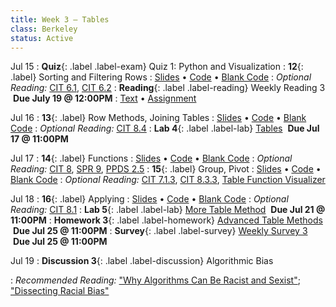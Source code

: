 ```yaml
---
title: Week 3 — Tables
class: Berkeley
status: Active
---
```


Jul 15
: **Quiz**{: .label .label-exam} Quiz 1: Python and Visualization
: **12**{: .label} Sorting and Filtering Rows
  : [Slides](https://docs.google.com/presentation/d/1gcP5hQYuOf8gPsJNuJg9XKuk6NJvg_6T79Db7Z06WS8/edit#slide=id.g13c51d5693a_0_51) &#8226; [Code](https://datahub.berkeley.edu/hub/user-redirect/git-pull?repo=https%3A%2F%2Fgithub.com%2Fdata-6-berkeley%2Fmaterials-su24&branch=main&urlpath=tree%2Fmaterials-su24%2Flectures%2Flec11%2Flec11.ipynb) &#8226; [Blank Code](https://datahub.berkeley.edu/hub/user-redirect/git-pull?repo=https%3A%2F%2Fgithub.com%2Fdata-6-berkeley%2Fmaterials-su24&branch=main&urlpath=tree%2Fmaterials-su24%2Flectures%2Flec11%2Flec11-blank.ipynb)
: *Optional Reading:* [CIT 6.1](https://inferentialthinking.com/chapters/06/1/Sorting_Rows.html), [CIT 6.2](https://inferentialthinking.com/chapters/06/1/Sorting_Rows.html)
: **Reading**{: .label .label-reading} Weekly Reading 3 &nbsp;**Due July 19 @ 12:00PM**
  : [Text](https://data6.org/su22/assignments/DissectingRacialBias.pdf) &#8226; [Assignment](https://docs.google.com/document/d/1J_voFSevsDmZ1arOIHI2HMseOo_r9l4jT165-ZG_sOg/edit?usp=sharing)

Jul 16
: **13**{: .label} Row Methods, Joining Tables
  : [Slides](https://docs.google.com/presentation/d/145yim4J_9U7XQ1M30JOqF2TKENd4cElD8Dp65H4Ys4U/edit?usp=sharing) &#8226; [Code](https://datahub.berkeley.edu/hub/user-redirect/git-pull?repo=https%3A%2F%2Fgithub.com%2Fdata-6-berkeley%2Fmaterials-su24&urlpath=tree%2Fmaterials-su24%2Flectures%2Flec13%2Flec13-su24.ipynb&branch=main) &#8226; [Blank Code](https://datahub.berkeley.edu/hub/user-redirect/git-pull?repo=https%3A%2F%2Fgithub.com%2Fdata-6-berkeley%2Fmaterials-su24&urlpath=tree%2Fmaterials-su24%2Flectures%2Flec13%2Flec13-su24-blank.ipynb&branch=main)
: *Optional Reading:* [CIT 8.4](https://inferentialthinking.com/chapters/08/4/Joining_Tables_by_Columns.html)
: **Lab 4**{: .label .label-lab} [Tables](https://datahub.berkeley.edu/hub/user-redirect/git-pull?repo=https%3A%2F%2Fgithub.com%2Fdata-6-berkeley%2Fmaterials-su24&urlpath=tree%2Fmaterials-su24%2Flab%2Flab04%2Flab04.ipynb&branch=main) &nbsp;**Due Jul 17 @ 11:00PM**

Jul 17
: **14**{: .label} Functions
  : [Slides](https://docs.google.com/presentation/d/1MTJGaiGfPuXA7YKrcuW-TE6l_nYiKxRmR2dQ_5mZ5VY/edit?usp=sharing) &#8226; [Code](https://datahub.berkeley.edu/hub/user-redirect/git-pull?repo=https%3A%2F%2Fgithub.com%2Fdata-6-berkeley%2Fmaterials-su24&urlpath=tree%2Fmaterials-su24%2Flectures%2Flec13%2Flec13.ipynb&branch=main) &#8226; [Blank Code](https://datahub.berkeley.edu/hub/user-redirect/git-pull?repo=https%3A%2F%2Fgithub.com%2Fdata-6-berkeley%2Fmaterials-su24&urlpath=tree%2Fmaterials-su24%2Flectures%2Flec13%2Flec13-blank.ipynb&branch=main)
: *Optional Reading:* [CIT 8](https://inferentialthinking.com/chapters/08/Functions_and_Tables.html), [SPR 9](https://cs.stanford.edu/people/nick/py/python-function.html), [PPDS 2.5](https://www.tomasbeuzen.com/python-programming-for-data-science/chapters/chapter2-loops-functions.html#functions)
: **15**{: .label} Group, Pivot
  : [Slides](https://docs.google.com/presentation/d/1Kp4_W8uVfr4IRsdfMJXCYSsxw16n3BJ_Laly7bZNzEM/edit?usp=sharing) &#8226; [Code](https://datahub.berkeley.edu/hub/user-redirect/git-pull?repo=https%3A%2F%2Fgithub.com%2Fdata-6-berkeley%2Fmaterials-su24&urlpath=tree%2Fmaterials-su24%2Flectures%2Flec14%2Flec14.ipynb&branch=main) &#8226; [Blank Code](https://datahub.berkeley.edu/hub/user-redirect/git-pull?repo=https%3A%2F%2Fgithub.com%2Fdata-6-berkeley%2Fmaterials-su24&urlpath=tree%2Fmaterials-su24%2Flectures%2Flec14%2Flec14-blank.ipynb&branch=main)
: *Optional Reading:* [CIT 7.1.3](https://inferentialthinking.com/chapters/07/1/Visualizing_Categorical_Distributions.html?highlight=group#grouping-categorical-data), [CIT 8.3.3](https://inferentialthinking.com/chapters/08/3/Cross-Classifying_by_More_than_One_Variable.html?highlight=pivot#pivot-tables-rearranging-the-output-of-group), [Table Function Visualizer](http://data8.org/interactive_table_functions/)

Jul 18
: **16**{: .label}  Applying
  : [Slides](https://docs.google.com/presentation/d/1RwzOJiU3oSzudMMcTxECHVdFd3Gb165x991zCoQIKg8/edit?usp=sharing) &#8226; [Code](https://datahub.berkeley.edu/hub/user-redirect/git-pull?repo=https%3A%2F%2Fgithub.com%2Fdata-6-berkeley%2Fmaterials-su24&urlpath=tree%2Fmaterials-su24%2Flectures%2Flec15%2Flec15.ipynb&branch=main) &#8226; [Blank Code](https://datahub.berkeley.edu/hub/user-redirect/git-pull?repo=https%3A%2F%2Fgithub.com%2Fdata-6-berkeley%2Fmaterials-su24&urlpath=tree%2Fmaterials-su24%2Flectures%2Flec15%2Flec15-blank.ipynb&branch=main)
: *Optional Reading:* [CIT 8.1](https://inferentialthinking.com/chapters/08/1/Applying_a_Function_to_a_Column.html)
: **Lab 5**{: .label .label-lab} [More Table Method](https://datahub.berkeley.edu/hub/user-redirect/git-pull?repo=https%3A%2F%2Fgithub.com%2Fdata-6-berkeley%2Fmaterials-su24&urlpath=tree%2Fmaterials-su24%2Flab%2Flab05%2Flab05.ipynb&branch=main) &nbsp;**Due Jul 21 @ 11:00PM**
: **Homework 3**{: .label .label-homework} [Advanced Table Methods](https://datahub.berkeley.edu/hub/user-redirect/git-pull?repo=https%3A%2F%2Fgithub.com%2Fdata-6-berkeley%2Fmaterials-su24&urlpath=tree%2Fmaterials-su24%2Fhw%2Fhw03%2Fhw03.ipynb&branch=main) &nbsp;**Due Jul 25 @ 11:00PM** 
: **Survey**{: .label .label-survey} [Weekly Survey 3](https://forms.gle/reoeJxQqjraBDbKJ7) &nbsp;**Due Jul 25 @ 11:00PM**

Jul 19
: **Discussion 3**{: .label .label-discussion} Algorithmic Bias
  <!-- : [Worksheet](https://data6.org/su24/assignments/disc03.pdf) &#8226; [Solutions](./assignments/disc03-sols.pdf) -->
: *Recommended Reading:* ["Why Algorithms Can Be Racist and Sexist"](https://www.vox.com/recode/2020/2/18/21121286/algorithms-bias-discrimination-facial-recognition-transparency); ["Dissecting Racial Bias"](https://data6.org/su22/assignments/DissectingRacialBias.pdf)


